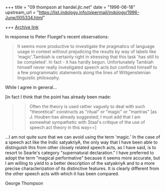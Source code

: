 +++
title = "09 thompson at handel.jlc.net"
date = "1996-06-18"
upstream_url = "https://list.indology.info/pipermail/indology/1996-June/005334.html"

+++
[Archive link](https://list.indology.info/pipermail/indology/1996-June/005334.html)

In response to Peter Fluegel's recent observations:

>It seems more productive
>to investigate the pragmatics of language usage in context without
>prejudicing the results by way of labels like 'magic'.Tambiah is
>certainly right in stressing that this task 'has still to be completed'.
>In fact - it has hardly begun. Unfortunately Tambiah himself never really
>investigated speech acts but confined himself to a few programmatic
>statements along the lines of Wittgensteinian linguistic philosophy.
>
>
While I agree in general...

[in fact I think that the point has already been made:

>>Often the theory is used rather vaguely to deal with such "theoretical"
>>constructs as "ritual" or "magic" or "mantras" [as J. Houben has already
>>suggested; I must add that I am somewhat sympathetic with Staal's
>>critique of the use of speech act theory in this way<<]

...I am not quite sure that we can avoid using the term 'magic.'  In the
case of a speech act like the Indic satyakriyA, the only way that I have
been able to distinguish this from other closely related speech acts, as I
have said, is to resort to Searle's category "supernatural declaration."  I
have preferred to adopt the term "magical performative" because it seems
more accurate, but I am willing to yield to a better description of the
satyakriyA and to a more precise characterization of its distinctive
features.  It is clearly different from the other speech acts with which it
has been compared.

George Thompson







